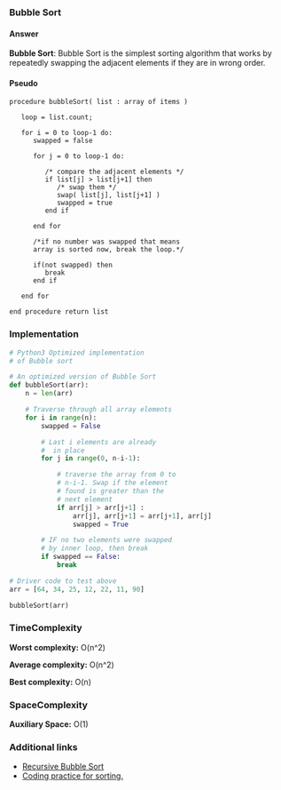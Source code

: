 ### Bubble Sort

#### Answer

**Bubble Sort**: Bubble Sort is the simplest sorting algorithm that works by repeatedly swapping the adjacent elements if they are in wrong order.

#### Pseudo

```pseudo
procedure bubbleSort( list : array of items )

   loop = list.count;

   for i = 0 to loop-1 do:
      swapped = false

      for j = 0 to loop-1 do:

         /* compare the adjacent elements */
         if list[j] > list[j+1] then
            /* swap them */
            swap( list[j], list[j+1] )
            swapped = true
         end if

      end for

      /*if no number was swapped that means
      array is sorted now, break the loop.*/

      if(not swapped) then
         break
      end if

   end for

end procedure return list
```

### Implementation

```python
# Python3 Optimized implementation
# of Bubble sort

# An optimized version of Bubble Sort
def bubbleSort(arr):
    n = len(arr)

    # Traverse through all array elements
    for i in range(n):
        swapped = False

        # Last i elements are already
        #  in place
        for j in range(0, n-i-1):

            # traverse the array from 0 to
            # n-i-1. Swap if the element
            # found is greater than the
            # next element
            if arr[j] > arr[j+1] :
                arr[j], arr[j+1] = arr[j+1], arr[j]
                swapped = True

        # IF no two elements were swapped
        # by inner loop, then break
        if swapped == False:
            break

# Driver code to test above
arr = [64, 34, 25, 12, 22, 11, 90]

bubbleSort(arr)
```

### TimeComplexity

**Worst complexity:** O(n^2)

**Average complexity:** O(n^2)

**Best complexity:** O(n)

### SpaceComplexity

**Auxiliary Space:** O(1)

### Additional links

- [Recursive Bubble Sort](https://www.geeksforgeeks.org/recursive-bubble-sort/)
- [Coding practice for sorting.](https://practice.geeksforgeeks.org/tag-page.php?tag=sorting&isCmp=0)
